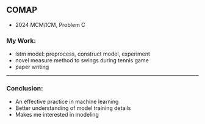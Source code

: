 ## COMAP
* 2024 MCM/ICM, Problem C
### My Work:
* lstm model: preprocess, construct model, experiment
* novel measure method to swings during tennis game
* paper writing

*****

### Conclusion:
* An effective practice in machine learning
* Better understanding of model training details
* Makes me interested in modeling
